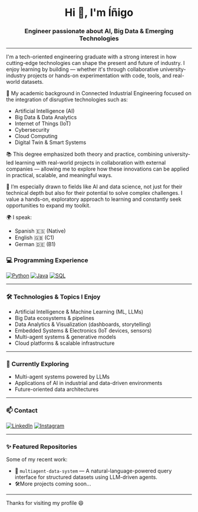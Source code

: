 <h1 align="center">Hi 👋, I'm Íñigo</h1>
<h3 align="center">Engineer passionate about AI, Big Data & Emerging Technologies</h3>

---

I'm a tech-oriented engineering graduate with a strong interest in how cutting-edge technologies can shape the present and future of industry. I enjoy learning by building — whether it's through collaborative university-industry projects or hands-on experimentation with code, tools, and real-world datasets.

🚀 My academic background in Connected Industrial Engineering focused on the integration of disruptive technologies such as:

- Artificial Intelligence (AI)
- Big Data & Data Analytics
- Internet of Things (IoT)
- Cybersecurity
- Cloud Computing
- Digital Twin & Smart Systems

📚 This degree emphasized both theory and practice, combining university-led learning with real-world projects in collaboration with external companies — allowing me to explore how these innovations can be applied in practical, scalable, and meaningful ways.

🧠 I’m especially drawn to fields like AI and data science, not just for their technical depth but also for their potential to solve complex challenges. I value a hands-on, exploratory approach to learning and constantly seek opportunities to expand my toolkit.

🌍 I speak:
- Spanish 🇪🇸 (Native)
- English 🇬🇧 (C1)
- German 🇩🇪 (B1)

### 💻 Programming Experience
[![Python](https://img.shields.io/badge/Python-3776AB?style=for-the-badge&logo=python&logoColor=white)](https://www.python.org/)
[![Java](https://img.shields.io/badge/Java-ED8B00?style=for-the-badge&logo=openjdk&logoColor=white)](https://www.java.com/)
[![SQL](https://img.shields.io/badge/SQL-4479A1?style=for-the-badge&logo=postgresql&logoColor=white)](https://www.postgresql.org/)


---

### 🛠️ Technologies & Topics I Enjoy

- Artificial Intelligence & Machine Learning (ML, LLMs)
- Big Data ecosystems & pipelines
- Data Analytics & Visualization (dashboards, storytelling)
- Embedded Systems & Electronics (IoT devices, sensors)
- Multi-agent systems & generative models
- Cloud platforms & scalable infrastructure

---

### 🌱 Currently Exploring

- Multi-agent systems powered by LLMs
- Applications of AI in industrial and data-driven environments
- Future-oriented data architectures

---

### 📫 Contact


[![LinkedIn](https://img.shields.io/badge/LinkedIn-%230077B5?style=for-the-badge&logo=linkedin&logoColor=white)](https://www.linkedin.com/in/inigodavidsainzmartin/)
[![Instagram](https://img.shields.io/badge/Instagram-%23E4405F?style=for-the-badge&logo=instagram&logoColor=white)](https://www.instagram.com/inigosnz/)

---

### ✨ Featured Repositories

Some of my recent work:

- 🔬 `multiagent-data-system` — A natural-language-powered query interface for structured datasets using LLM-driven agents.
- 🛠️More projects coming soon...

---

Thanks for visiting my profile 😄  
